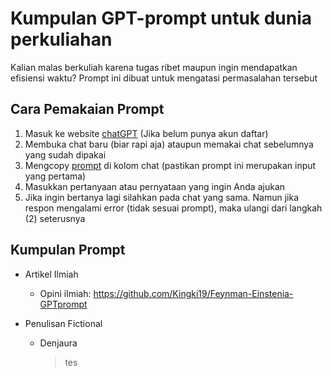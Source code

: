 # Kumpulan GPT-prompt untuk dunia perkuliahan
<p> Kalian malas berkuliah karena tugas ribet maupun ingin mendapatkan efisiensi waktu? Prompt ini dibuat untuk mengatasi permasalahan tersebut

## Cara Pemakaian Prompt
<ol>
  <li> Masuk ke website <a href="https://chat.openai.com/chat">chatGPT</a> (Jika belum punya akun daftar) </li>
  <li> Membuka chat baru (biar rapi aja) ataupun memakai chat sebelumnya yang sudah dipakai </li>
  <li> Mengcopy <a href="#prompt">prompt</a> di kolom chat (pastikan prompt ini merupakan input yang pertama)</li>
  <li> Masukkan pertanyaan atau pernyataan yang ingin Anda ajukan </li>
  <li> Jika ingin bertanya lagi silahkan pada chat yang sama. Namun jika respon mengalami error (tidak sesuai prompt), maka ulangi dari langkah (2) seterusnya </li>
</ol>

## Kumpulan Prompt
<ul>
  <li>
    <p> Artikel Ilmiah </p>
    <ul>
      <li>
        <p> Opini ilmiah: <a href="https://github.com/Kingki19/Feynman-Einstenia-GPTprompt"> https://github.com/Kingki19/Feynman-Einstenia-GPTprompt </a> </p>
      </li>
    </ul>
  </li>
  <li>
    <p> Penulisan Fictional </p>
    <ul>
      <li>
        <p> Denjaura </p>
        <blockquote>
          tes
        </blockquote>
      </li>
    </ul>
  </li>
</ul>
